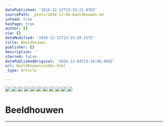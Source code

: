 ```yaml
---
datePublished: '2016-12-12T13:33:21.076Z'
sourcePath: _posts/2016-12-04-beeldhouwen.md
inFeed: true
hasPage: true
author: []
via: {}
dateModified: '2016-12-12T13:33:20.157Z'
title: Beeldhouwen
publisher: {}
description: ''
starred: false
datePublishedOriginal: '2016-12-04T13:16:06.050Z'
url: beeldhouwen/index.html
_type: Article

---
```

![](https://the-grid-user-content.s3-us-west-2.amazonaws.com/6a27c24d-5482-4a43-a14f-6453adc110a4.jpg)
![](https://the-grid-user-content.s3-us-west-2.amazonaws.com/45c3af72-e897-4a35-90b2-7026c9696033.jpg)
![](https://the-grid-user-content.s3-us-west-2.amazonaws.com/8bbaf1f7-8e25-40f2-98ec-2c3e13aeeda7.jpg)
![](https://the-grid-user-content.s3-us-west-2.amazonaws.com/45f09c99-2200-496d-93d8-5ee73255648d.jpg)
![](https://the-grid-user-content.s3-us-west-2.amazonaws.com/0e132ace-c978-456a-919a-c9286fe0ee66.jpg)
![](https://the-grid-user-content.s3-us-west-2.amazonaws.com/891a7704-dbd3-4416-be29-29a1717fd0d4.jpg)
![](https://the-grid-user-content.s3-us-west-2.amazonaws.com/1256a812-09d7-477f-bd2a-e09a29228c5f.jpg)
![](https://the-grid-user-content.s3-us-west-2.amazonaws.com/c2f073c9-feac-48a3-8a34-36908266f86e.jpg)
![](https://the-grid-user-content.s3-us-west-2.amazonaws.com/3f531451-fdbf-4052-96b6-26c6444999cf.jpg)
![](https://the-grid-user-content.s3-us-west-2.amazonaws.com/025949fd-90a1-4383-9dfe-cfb81356ab76.jpg)
![](https://the-grid-user-content.s3-us-west-2.amazonaws.com/32dfb5e2-f145-469b-a951-bbc562391971.jpg)

# Beeldhouwen

---